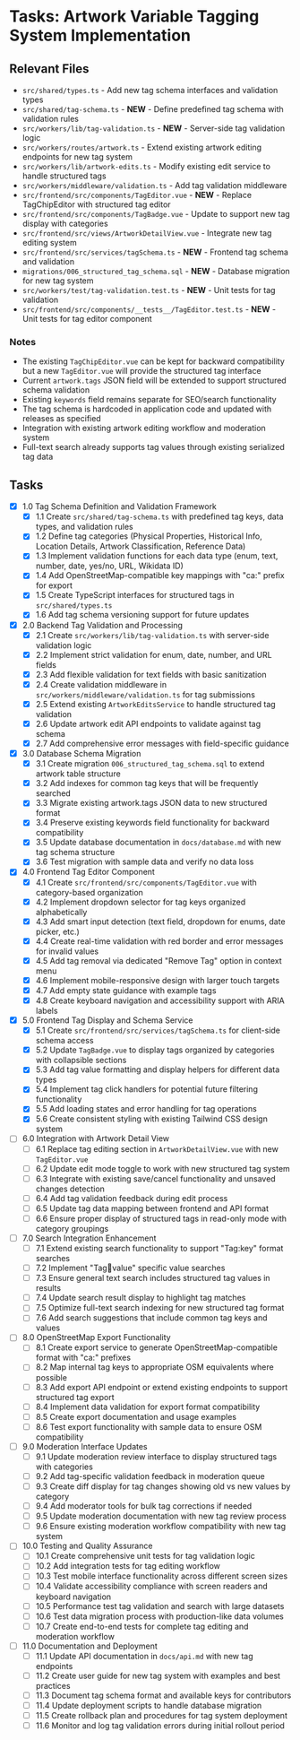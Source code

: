 # Tasks: Artwork Variable Tagging System Implementation

## Relevant Files

- `src/shared/types.ts` - Add new tag schema interfaces and validation types
- `src/shared/tag-schema.ts` - **NEW** - Define predefined tag schema with validation rules
- `src/workers/lib/tag-validation.ts` - **NEW** - Server-side tag validation logic
- `src/workers/routes/artwork.ts` - Extend existing artwork editing endpoints for new tag system
- `src/workers/lib/artwork-edits.ts` - Modify existing edit service to handle structured tags
- `src/workers/middleware/validation.ts` - Add tag validation middleware
- `src/frontend/src/components/TagEditor.vue` - **NEW** - Replace TagChipEditor with structured tag editor
- `src/frontend/src/components/TagBadge.vue` - Update to support new tag display with categories
- `src/frontend/src/views/ArtworkDetailView.vue` - Integrate new tag editing system
- `src/frontend/src/services/tagSchema.ts` - **NEW** - Frontend tag schema and validation
- `migrations/006_structured_tag_schema.sql` - **NEW** - Database migration for new tag system
- `src/workers/test/tag-validation.test.ts` - **NEW** - Unit tests for tag validation
- `src/frontend/src/components/__tests__/TagEditor.test.ts` - **NEW** - Unit tests for tag editor component

### Notes

- The existing `TagChipEditor.vue` can be kept for backward compatibility but a new `TagEditor.vue` will provide the structured tag interface
- Current `artwork.tags` JSON field will be extended to support structured schema validation
- Existing `keywords` field remains separate for SEO/search functionality
- The tag schema is hardcoded in application code and updated with releases as specified
- Integration with existing artwork editing workflow and moderation system
- Full-text search already supports tag values through existing serialized tag data

## Tasks

- [x] 1.0 Tag Schema Definition and Validation Framework
  - [x] 1.1 Create `src/shared/tag-schema.ts` with predefined tag keys, data types, and validation rules
  - [x] 1.2 Define tag categories (Physical Properties, Historical Info, Location Details, Artwork Classification, Reference Data)
  - [x] 1.3 Implement validation functions for each data type (enum, text, number, date, yes/no, URL, Wikidata ID)
  - [x] 1.4 Add OpenStreetMap-compatible key mappings with "ca:" prefix for export
  - [x] 1.5 Create TypeScript interfaces for structured tags in `src/shared/types.ts`
  - [x] 1.6 Add tag schema versioning support for future updates

- [x] 2.0 Backend Tag Validation and Processing
  - [x] 2.1 Create `src/workers/lib/tag-validation.ts` with server-side validation logic
  - [x] 2.2 Implement strict validation for enum, date, number, and URL fields
  - [x] 2.3 Add flexible validation for text fields with basic sanitization
  - [x] 2.4 Create validation middleware in `src/workers/middleware/validation.ts` for tag submissions
  - [x] 2.5 Extend existing `ArtworkEditsService` to handle structured tag validation
  - [x] 2.6 Update artwork edit API endpoints to validate against tag schema
  - [x] 2.7 Add comprehensive error messages with field-specific guidance

- [x] 3.0 Database Schema Migration
  - [x] 3.1 Create migration `006_structured_tag_schema.sql` to extend artwork table structure
  - [x] 3.2 Add indexes for common tag keys that will be frequently searched
  - [x] 3.3 Migrate existing artwork.tags JSON data to new structured format
  - [x] 3.4 Preserve existing keywords field functionality for backward compatibility
  - [x] 3.5 Update database documentation in `docs/database.md` with new tag schema structure
  - [x] 3.6 Test migration with sample data and verify no data loss

- [x] 4.0 Frontend Tag Editor Component
  - [x] 4.1 Create `src/frontend/src/components/TagEditor.vue` with category-based organization
  - [x] 4.2 Implement dropdown selector for tag keys organized alphabetically
  - [x] 4.3 Add smart input detection (text field, dropdown for enums, date picker, etc.)
  - [x] 4.4 Create real-time validation with red border and error messages for invalid values
  - [x] 4.5 Add tag removal via dedicated "Remove Tag" option in context menu
  - [x] 4.6 Implement mobile-responsive design with larger touch targets
  - [x] 4.7 Add empty state guidance with example tags
  - [x] 4.8 Create keyboard navigation and accessibility support with ARIA labels

- [x] 5.0 Frontend Tag Display and Schema Service
  - [x] 5.1 Create `src/frontend/src/services/tagSchema.ts` for client-side schema access
  - [x] 5.2 Update `TagBadge.vue` to display tags organized by categories with collapsible sections
  - [x] 5.3 Add tag value formatting and display helpers for different data types
  - [x] 5.4 Implement tag click handlers for potential future filtering functionality
  - [x] 5.5 Add loading states and error handling for tag operations
  - [x] 5.6 Create consistent styling with existing Tailwind CSS design system

- [ ] 6.0 Integration with Artwork Detail View
  - [ ] 6.1 Replace tag editing section in `ArtworkDetailView.vue` with new `TagEditor.vue`
  - [ ] 6.2 Update edit mode toggle to work with new structured tag system
  - [ ] 6.3 Integrate with existing save/cancel functionality and unsaved changes detection
  - [ ] 6.4 Add tag validation feedback during edit process
  - [ ] 6.5 Update tag data mapping between frontend and API format
  - [ ] 6.6 Ensure proper display of structured tags in read-only mode with category groupings

- [ ] 7.0 Search Integration Enhancement
  - [ ] 7.1 Extend existing search functionality to support "Tag:key" format searches
  - [ ] 7.2 Implement "Tag:key:value" specific value searches
  - [ ] 7.3 Ensure general text search includes structured tag values in results
  - [ ] 7.4 Update search result display to highlight tag matches
  - [ ] 7.5 Optimize full-text search indexing for new structured tag format
  - [ ] 7.6 Add search suggestions that include common tag keys and values

- [ ] 8.0 OpenStreetMap Export Functionality
  - [ ] 8.1 Create export service to generate OpenStreetMap-compatible format with "ca:" prefixes
  - [ ] 8.2 Map internal tag keys to appropriate OSM equivalents where possible
  - [ ] 8.3 Add export API endpoint or extend existing endpoints to support structured tag export
  - [ ] 8.4 Implement data validation for export format compatibility
  - [ ] 8.5 Create export documentation and usage examples
  - [ ] 8.6 Test export functionality with sample data to ensure OSM compatibility

- [ ] 9.0 Moderation Interface Updates
  - [ ] 9.1 Update moderation review interface to display structured tags with categories
  - [ ] 9.2 Add tag-specific validation feedback in moderation queue
  - [ ] 9.3 Create diff display for tag changes showing old vs new values by category
  - [ ] 9.4 Add moderator tools for bulk tag corrections if needed
  - [ ] 9.5 Update moderation documentation with new tag review process
  - [ ] 9.6 Ensure existing moderation workflow compatibility with new tag system

- [ ] 10.0 Testing and Quality Assurance
  - [ ] 10.1 Create comprehensive unit tests for tag validation logic
  - [ ] 10.2 Add integration tests for tag editing workflow
  - [ ] 10.3 Test mobile interface functionality across different screen sizes
  - [ ] 10.4 Validate accessibility compliance with screen readers and keyboard navigation
  - [ ] 10.5 Performance test tag validation and search with large datasets
  - [ ] 10.6 Test data migration process with production-like data volumes
  - [ ] 10.7 Create end-to-end tests for complete tag editing and moderation workflow

- [ ] 11.0 Documentation and Deployment
  - [ ] 11.1 Update API documentation in `docs/api.md` with new tag endpoints
  - [ ] 11.2 Create user guide for new tag system with examples and best practices
  - [ ] 11.3 Document tag schema format and available keys for contributors
  - [ ] 11.4 Update deployment scripts to handle database migration
  - [ ] 11.5 Create rollback plan and procedures for tag system deployment
  - [ ] 11.6 Monitor and log tag validation errors during initial rollout period
